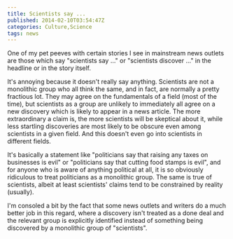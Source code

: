 ```yaml
---
title: Scientists say ...
published: 2014-02-10T03:54:47Z
categories: Culture,Science
tags: news
---
```


<p>
One of my pet peeves with certain stories I see in mainstream news outlets are those which say "scientists say ..." or "scientists discover ..." in the headline or in the story itself.
</p>

<!--more-->

<p>
It's annoying because it doesn't really say anything.  Scientists are not a monolithic group who all think the same, and in fact, are normally a pretty fractious lot.  They may agree on the fundamentals of a field (most of the time), but scientists as a group are unlikely to immediately all agree on a new discovery which is likely to appear in a news article.  The more extraordinary a claim is, the more scientists will be skeptical about it, while less startling discoveries are most likely to be obscure even among scientists in a given field.  And this doesn't even go into scientists in different fields.
</p>

<p>
It's basically a statement like "politicians say that raising any taxes on businesses is evil" or "politicians say that cutting food stamps is evil", and for anyone who is aware of anything political at all, it is so obviously ridiculous to treat politicians as a monolithic group.  The same is true of scientists, albeit at least scientists' claims tend to be constrained by reality (usually).
</p>

<p>
I'm consoled a bit by the fact that some news outlets and writers do a much better job in this regard, where a discovery isn't treated as a done deal and the relevant group is explicitly identified instead of something being discovered by a monolithic group of "scientists".
</p>

